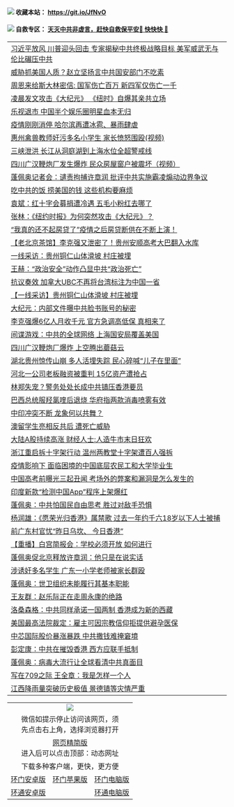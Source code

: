  #### <img src="https://img.icons8.com/color/48/000000/check-all.png"/> 收藏本站： https://git.io/JfNvO 

 #### <img src="https://img.icons8.com/color/48/000000/check-all.png"/> 自救专区： [天灭中共非虚言，赶快自救保平安🍎 快快快 📩](https://github.com/pwgy/td/blob/master/README.md)

 
 
<table>  
<tr><td colspan="2" align="left"><a href="https://dwkts8awlbkd7.cloudfront.net/?name=c1196006&key=jdhvxawhshihitwk&from=gy1">习近平放风 川普迎头回击 专家揭秘中共终极战略目标  美军威武无与伦比碾压中共</a></td></tr>
<tr><td colspan="2" align="left"><a href="https://dwkts8awlbkd7.cloudfront.net/?name=c1195992&key=jdhvxawhshihitwk&from=gy1">威胁抓美国人质？赵立坚扬言中共国安部门不吃素</a></td></tr>
<tr><td colspan="2" align="left"><a href="https://dwkts8awlbkd7.cloudfront.net/?name=c1196005&key=jdhvxawhshihitwk&from=gy1">周恩来给斯大林密信: 国军伤亡百万 新四军仅伤亡一千</a></td></tr>
<tr><td colspan="2" align="left"><a href="https://dwkts8awlbkd7.cloudfront.net/?name=c1195985&key=jdhvxawhshihitwk&from=gy1">凌晨发文攻击《大纪元》 《纽时》自爆其亲共立场</a></td></tr>
<tr><td colspan="2" align="left"><a href="https://dwkts8awlbkd7.cloudfront.net/?name=c1195999&key=jdhvxawhshihitwk&from=gy1">乐视退市 中国半个娱乐圈明星血本无归</a></td></tr>
<tr><td colspan="2" align="left"><a href="https://dwkts8awlbkd7.cloudfront.net/?name=c1195986&key=jdhvxawhshihitwk&from=gy1">疫情刚刚消停  哈尔滨再遭冰雹、暴雨肆虐</a></td></tr>
<tr><td colspan="2" align="left"><a href="https://dwkts8awlbkd7.cloudfront.net/?name=c1195934&key=jdhvxawhshihitwk&from=gy1">惠州禽兽教师奸污多名小学生 家长愤怒围殴(视频)</a></td></tr>
<tr><td colspan="2" align="left"><a href="https://dwkts8awlbkd7.cloudfront.net/?name=c1195991&key=jdhvxawhshihitwk&from=gy1">三峡泄洪 长江从洞庭湖到上海水位全超警戒线</a></td></tr>
<tr><td colspan="2" align="left"><a href="https://dwkts8awlbkd7.cloudfront.net/?name=c1195967&key=jdhvxawhshihitwk&from=gy1">四川广汉鞭炮厂发生爆炸 民众房屋窗户被震坏（视频）</a></td></tr>
<tr><td colspan="2" align="left"><a href="https://dwkts8awlbkd7.cloudfront.net/?name=c1195982&key=jdhvxawhshihitwk&from=gy1">蓬佩奥记者会：谴责拘捕许章润 批评中共实施霸凌煽动边界争议</a></td></tr>
<tr><td colspan="2" align="left"><a href="https://dwkts8awlbkd7.cloudfront.net/?name=c1195970&key=jdhvxawhshihitwk&from=gy1">吃中共的饭 捞美国的钱 这些机构要麻烦</a></td></tr>
<tr><td colspan="2" align="left"><a href="https://dwkts8awlbkd7.cloudfront.net/?name=c1195951&key=jdhvxawhshihitwk&from=gy1">袁斌：红十字会募捐遭冷遇 五毛小粉红去哪了</a></td></tr>
<tr><td colspan="2" align="left"><a href="https://dwkts8awlbkd7.cloudfront.net/?name=c1195950&key=jdhvxawhshihitwk&from=gy1">张林：《纽约时报》为何突然攻击《大纪元》？</a></td></tr>
<tr><td colspan="2" align="left"><a href="https://dwkts8awlbkd7.cloudfront.net/?name=c1195941&key=jdhvxawhshihitwk&from=gy1">“我真的还不起房贷了”疫情之后房贷断供在不断上演！</a></td></tr>
<tr><td colspan="2" align="left"><a href="https://dwkts8awlbkd7.cloudfront.net/?name=c1195968&key=jdhvxawhshihitwk&from=gy1">【老北京茶馆】李克强又泄密了！贵州安顺高考大巴翻入水库</a></td></tr>
<tr><td colspan="2" align="left"><a href="https://dwkts8awlbkd7.cloudfront.net/?name=c1196004&key=jdhvxawhshihitwk&from=gy1">一线采访：贵州铜仁山体滑坡 村庄被埋</a></td></tr>
<tr><td colspan="2" align="left"><a href="https://dwkts8awlbkd7.cloudfront.net/?name=c1195990&key=jdhvxawhshihitwk&from=gy1">王赫：“政治安全”动作凸显中共“政治死亡”</a></td></tr>
<tr><td colspan="2" align="left"><a href="https://dwkts8awlbkd7.cloudfront.net/?name=c1195959&key=jdhvxawhshihitwk&from=gy1">抗议奏效 加拿大UBC不再将台湾标注为中国一省</a></td></tr>
<tr><td colspan="2" align="left"><a href="https://dwkts8awlbkd7.cloudfront.net/?name=c1195917&key=jdhvxawhshihitwk&from=gy1">【一线采访】贵州铜仁山体滑坡 村庄被埋</a></td></tr>
<tr><td colspan="2" align="left"><a href="https://dwkts8awlbkd7.cloudfront.net/?name=c1195926&key=jdhvxawhshihitwk&from=gy1">大纪元：内部文件曝中共脸书账号的秘密</a></td></tr>
<tr><td colspan="2" align="left"><a href="https://dwkts8awlbkd7.cloudfront.net/?name=c1195996&key=jdhvxawhshihitwk&from=gy1">李克强爆6亿人月收千元 官方急调高低保 真相来了</a></td></tr>
<tr><td colspan="2" align="left"><a href="https://dwkts8awlbkd7.cloudfront.net/?name=c1195920&key=jdhvxawhshihitwk&from=gy1">间谍游戏：中共的全球网络 上海国安局覆盖美国</a></td></tr>
<tr><td colspan="2" align="left"><a href="https://dwkts8awlbkd7.cloudfront.net/?name=c1196001&key=jdhvxawhshihitwk&from=gy1">四川广汉鞭炮厂爆炸 上空腾出蘑菇云</a></td></tr>
<tr><td colspan="2" align="left"><a href="https://dwkts8awlbkd7.cloudfront.net/?name=c1195957&key=jdhvxawhshihitwk&from=gy1">湖北贵州惊传山崩 多人活埋失踪 民心碎喊“儿子在里面”</a></td></tr>
<tr><td colspan="2" align="left"><a href="https://dwkts8awlbkd7.cloudfront.net/?name=c1196000&key=jdhvxawhshihitwk&from=gy1">河北一公司老板融资被重判 15亿资产遭抢占</a></td></tr>
<tr><td colspan="2" align="left"><a href="https://dwkts8awlbkd7.cloudfront.net/?name=c1196003&key=jdhvxawhshihitwk&from=gy1">林郑失宠？警务处处长成中共镇压香港要员</a></td></tr>
<tr><td colspan="2" align="left"><a href="https://dwkts8awlbkd7.cloudfront.net/?name=c1195981&key=jdhvxawhshihitwk&from=gy1">巴西总统服羟氯喹后退烧 华府指两款消毒喷雾有效</a></td></tr>
<tr><td colspan="2" align="left"><a href="https://dwkts8awlbkd7.cloudfront.net/?name=c1195961&key=jdhvxawhshihitwk&from=gy1">中印冲突不断 龙象何以共舞？</a></td></tr>
<tr><td colspan="2" align="left"><a href="https://dwkts8awlbkd7.cloudfront.net/?name=c1195998&key=jdhvxawhshihitwk&from=gy1">澳留学生亮相反共后 遭死亡威胁</a></td></tr>
<tr><td colspan="2" align="left"><a href="https://dwkts8awlbkd7.cloudfront.net/?name=c1195940&key=jdhvxawhshihitwk&from=gy1">大陆A股持续高涨 财经人士:人造牛市末日狂欢</a></td></tr>
<tr><td colspan="2" align="left"><a href="https://dwkts8awlbkd7.cloudfront.net/?name=c1195974&key=jdhvxawhshihitwk&from=gy1">浙江重启拆十字架行动 温州两教堂十字架遭百人强拆</a></td></tr>
<tr><td colspan="2" align="left"><a href="https://dwkts8awlbkd7.cloudfront.net/?name=c1195919&key=jdhvxawhshihitwk&from=gy1">疫情影响下 面临困境的中国底层农民工和大学毕业生</a></td></tr>
<tr><td colspan="2" align="left"><a href="https://dwkts8awlbkd7.cloudfront.net/?name=c1195925&key=jdhvxawhshihitwk&from=gy1">中国高考前曝光三起丑闻 考场外的弊案和漏洞是怎么发生的</a></td></tr>
<tr><td colspan="2" align="left"><a href="https://dwkts8awlbkd7.cloudfront.net/?name=c1195988&key=jdhvxawhshihitwk&from=gy1">印度新款“检测中国App”程序上架爆红</a></td></tr>
<tr><td colspan="2" align="left"><a href="https://dwkts8awlbkd7.cloudfront.net/?name=c1196002&key=jdhvxawhshihitwk&from=gy1">蓬佩奥：中共怕国民自由思考 胜过对敌手恐惧</a></td></tr>
<tr><td colspan="2" align="left"><a href="https://dwkts8awlbkd7.cloudfront.net/?name=c1195979&key=jdhvxawhshihitwk&from=gy1">杨润雄：《愿荣光归香港》属禁歌 过去一年约千六18岁以下人士被捕</a></td></tr>
<tr><td colspan="2" align="left"><a href="https://dwkts8awlbkd7.cloudfront.net/?name=c1195975&key=jdhvxawhshihitwk&from=gy1">前广东村官忧“昨日乌坎、 今日香港”</a></td></tr>
<tr><td colspan="2" align="left"><a href="https://dwkts8awlbkd7.cloudfront.net/?name=c1195965&key=jdhvxawhshihitwk&from=gy1">【重播】白宫简报会：学校必须开放 如何进行</a></td></tr>
<tr><td colspan="2" align="left"><a href="https://dwkts8awlbkd7.cloudfront.net/?name=c1195932&key=jdhvxawhshihitwk&from=gy1">蓬佩奥促北京释放许章润：他只是在说实话</a></td></tr>
<tr><td colspan="2" align="left"><a href="https://dwkts8awlbkd7.cloudfront.net/?name=c1195936&key=jdhvxawhshihitwk&from=gy1">涉诱奸多名学生 广东一小学老师被家长群殴</a></td></tr>
<tr><td colspan="2" align="left"><a href="https://dwkts8awlbkd7.cloudfront.net/?name=c1195966&key=jdhvxawhshihitwk&from=gy1">蓬佩奥：世卫组织未能履行其基本职能</a></td></tr>
<tr><td colspan="2" align="left"><a href="https://dwkts8awlbkd7.cloudfront.net/?name=c1195952&key=jdhvxawhshihitwk&from=gy1">王友群：赵乐际正在走周永康的绝路</a></td></tr>
<tr><td colspan="2" align="left"><a href="https://dwkts8awlbkd7.cloudfront.net/?name=c1195962&key=jdhvxawhshihitwk&from=gy1">洛桑森格：中共同样承诺一国两制 香港成为新的西藏</a></td></tr>
<tr><td colspan="2" align="left"><a href="https://dwkts8awlbkd7.cloudfront.net/?name=c1195984&key=jdhvxawhshihitwk&from=gy1">美国最高法院裁定：雇主可因宗教信仰拒提供避孕医保</a></td></tr>
<tr><td colspan="2" align="left"><a href="https://dwkts8awlbkd7.cloudfront.net/?name=c1195922&key=jdhvxawhshihitwk&from=gy1">中芯国际股价暴涨暴跌 中共撒钱难掩窘境</a></td></tr>
<tr><td colspan="2" align="left"><a href="https://dwkts8awlbkd7.cloudfront.net/?name=c1195916&key=jdhvxawhshihitwk&from=gy1">彭定康：中共在摧毁香港 西方应联手抵制</a></td></tr>
<tr><td colspan="2" align="left"><a href="https://dwkts8awlbkd7.cloudfront.net/?name=c1195989&key=jdhvxawhshihitwk&from=gy1">蓬佩奥：病毒大流行让全球看清中共真面目</a></td></tr>
<tr><td colspan="2" align="left"><a href="https://dwkts8awlbkd7.cloudfront.net/?name=c1195953&key=jdhvxawhshihitwk&from=gy1">写在709之际 王全章：我是怎样一个人</a></td></tr>
<tr><td colspan="2" align="left"><a href="https://dwkts8awlbkd7.cloudfront.net/?name=c1195987&key=jdhvxawhshihitwk&from=gy1">江西降雨量突破历史极值 景德镇等灾情严重</a></td></tr>

  </table>
  
  <table>
  <tr>
    <td colspan="3" align="center"><img src="https://cdn.jsdelivr.net/gh/opipe/up/oGate65.jpg"/></td>
  </tr>
  <tr>
    <td colspan="3" align="center">微信如提示停止访问该网页，须<br/>先点击右上角，选择浏览器打开</td>
  <tr>
  <tr>
    <td colspan="3" align="center"><a href="https://gitcdn.xyz/cdn/otiny/up/master/show005.htm">网页精简版</a><br/>进入后可以点击顶部：动态网址</td>
  </tr>
  <tr>
    <td colspan="3" align="center">下载多种客户端，更快，更方便</td>
  <tr>
  <tr>
    <td align="center"><a href="https://cdn.jsdelivr.net/gh/opipe/up/oGatea.apk">环门安卓版</a></td>
    <td align="center"><a href="https://x.co/odisk">环门苹果版</a></td>
    <td align="center"><a href="https://cdn.jsdelivr.net/gh/opipe/up/oGate.zip">环门电脑版</a></td>
  </tr>
  <tr>
    <td align="center"><a href="https://cdn.jsdelivr.net/gh/opipe/up/oPipe.apk">环通安卓版</a></td>
    <td align="center"></td>
    <td align="center"><a href="https://raw.githubusercontent.com/opipe/up/master/oPipe.zip">环通电脑版</a></td>
  </tr>
  
</table>
